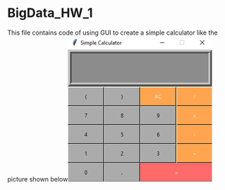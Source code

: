 # BigData_HW_1

This file contains code of using GUI to create a simple calculator like the picture shown below![alt text](ss.png)
